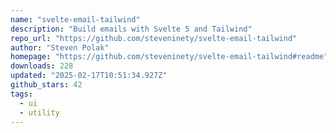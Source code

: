 ```yaml
---
name: "svelte-email-tailwind"
description: "Build emails with Svelte 5 and Tailwind"
repo_url: "https://github.com/steveninety/svelte-email-tailwind"
author: "Steven Polak"
homepage: "https://github.com/steveninety/svelte-email-tailwind#readme"
downloads: 228
updated: "2025-02-17T10:51:34.927Z"
github_stars: 42
tags: 
  - ui
  - utility
---
```

